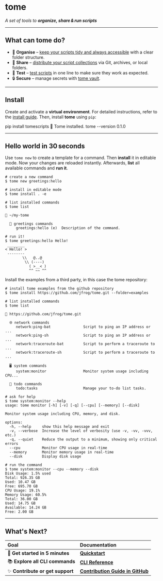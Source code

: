 # tome

<p class="tagline-highlight"><em>A set of tools to <strong>organize, share & run scripts</strong></em></p>

---

## What can tome do?

- 📂 **Organise** – [keep your scripts tidy and always
  accessible](guides/first_script.md) with a clear folder structure.
- 🤝 **Share** – [distribute your script collections](guides/share.md) via Git,
  archives, or local folders.
- 🧪 **Test** – [test scripts](guides/testing.md) in one line to make sure they
  work as expected.
- 🔒 **Secure** – manage secrets with [tome vault](guides/features/vault.md).

---

## Install

Create and activate a **virtual environment**. For detailed instructions, refer
to the [install guide](overview/installing.md). Then, install **tome** using `pip`:

<div class="termy" data-termynal>
<span data-ty="input">pip install tomescripts</span>
<span data-ty>🎉  Tome installed.</span>
<span data-ty="input">tome --version</span>
<span data-ty>0.1.0</span>
</div>

---

## Hello world in 30 seconds

Use `tome new` to create a template for a command. Then **install** it in
editable mode. Now your changes are reloaded instantly. Afterwards, **list** all
available commands and **run it**.

```console
# create a new command
$ tome new greetings:hello

# install in editable mode
$ tome install . -e

# list installed commands
$ tome list

📖 ~/my-tome

  🌲 greetings commands
     greetings:hello (e)  Description of the command.

# run it!
$ tome greetings:hello Hello!
 ________
< Hello! >
 --------
        \\   @..@
         \\ (----)
           ( >__< )
           ^^ ~~ ^^
```

Install the examples from a third party, in this case the tome repository:

```console
# install tome examples from the github repository
$ tome install https://github.com/jfrog/tome.git --folder=examples

# list installed commands
$ tome list

📖 https://github.com/jfrog/tome.git

  🌐 network commands
     network:ping-bat               Script to ping an IP address or ...
     network:ping-sh                Script to ping an IP address or ...
     network:traceroute-bat         Script to perform a traceroute to ...
     network:traceroute-sh          Script to perform a traceroute to ...

  🖥️ system commands
     system:monitor                 Monitor system usage including CPU...

  📝 todo commands
     todo:tasks                     Manage your to-do list tasks.

# ask for help
$ tome system:monitor --help
usage: tome monitor [-h] [-v] [-q] [--cpu] [--memory] [--disk]

Monitor system usage including CPU, memory, and disk.

options:
  -h, --help     show this help message and exit
  -v, --verbose  Increase the level of verbosity (use -v, -vv, -vvv, etc.)
  -q, --quiet    Reduce the output to a minimum, showing only critical errors
  --cpu          Monitor CPU usage in real-time
  --memory       Monitor memory usage in real-time
  --disk         Display disk usage

# run the command
$ tome system:monitor --cpu --memory --disk
Disk Usage: 1.5% used
Total: 926.35 GB
Used: 10.47 GB
Free: 695.70 GB
CPU Usage: 19.1%
Memory Usage: 60.5%
Total: 36.00 GB
Used: 14.75 GB
Available: 14.24 GB
Free: 2.00 GB
```

---

## What's Next?

| Goal                               | Documentation                                                              |
| :--------------------------------- | :------------------------------------------------------------------------- |
| 🚀 **Get started in 5 minutes** | **[Quickstart](overview/quickstart.md)** |
| 📚 **Explore all CLI commands** | **[CLI Reference](reference/cli.md)** |
| ✨ **Contribute or get support** | **[Contribution Guide in GitHub](https://github.com/jfrog/tome/blob/main/CONTRIBUTING.md)** |
